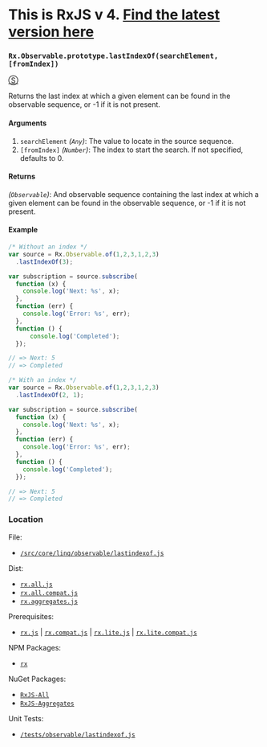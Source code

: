 # This is RxJS v 4. [Find the latest version here](https://github.com/reactivex/rxjs)
### `Rx.Observable.prototype.lastIndexOf(searchElement, [fromIndex])`
[&#x24C8;](https://github.com/Reactive-Extensions/RxJS/blob/master/src/core/linq/observable/lastindexof.js "View in source")

Returns the last index at which a given element can be found in the observable sequence, or -1 if it is not present.

#### Arguments
1. `searchElement` *(`Any`)*: The value to locate in the source sequence.
2. `[fromIndex]` *(`Number`)*: The index to start the search.  If not specified, defaults to 0.

#### Returns
*(`Observable`)*: And observable sequence containing the last index at which a given element can be found in the observable sequence, or -1 if it is not present.

#### Example
```js
/* Without an index */
var source = Rx.Observable.of(1,2,3,1,2,3)
  .lastIndexOf(3);

var subscription = source.subscribe(
  function (x) {
    console.log('Next: %s', x);
  },
  function (err) {
    console.log('Error: %s', err);
  },
  function () {
      console.log('Completed');
  });

// => Next: 5
// => Completed

/* With an index */
var source = Rx.Observable.of(1,2,3,1,2,3)
  .lastIndexOf(2, 1);

var subscription = source.subscribe(
  function (x) {
    console.log('Next: %s', x);
  },
  function (err) {
    console.log('Error: %s', err);
  },
  function () {
    console.log('Completed');
  });

// => Next: 5
// => Completed
```
### Location

File:
- [`/src/core/linq/observable/lastindexof.js`](https://github.com/Reactive-Extensions/RxJS/blob/master/src/core/linq/observable/lastindexof.js)

Dist:
- [`rx.all.js`](https://github.com/Reactive-Extensions/RxJS/blob/master/dist/rx.all.js)
- [`rx.all.compat.js`](https://github.com/Reactive-Extensions/RxJS/blob/master/dist/rx.all.js)
- [`rx.aggregates.js`](https://github.com/Reactive-Extensions/RxJS/blob/master/dist/rx.aggregates.js)

Prerequisites:
- [`rx.js`](https://github.com/Reactive-Extensions/RxJS/blob/master/dist/rx.js) | [`rx.compat.js`](https://github.com/Reactive-Extensions/RxJS/blob/master/dist/rx.compat.js) | [`rx.lite.js`](https://github.com/Reactive-Extensions/RxJS/blob/master/dist/rx.lite.js) | [`rx.lite.compat.js`](https://github.com/Reactive-Extensions/RxJS/blob/master/dist/rx.lite.compat.js)

NPM Packages:
- [`rx`](https://www.npmjs.org/package/rx)

NuGet Packages:
- [`RxJS-All`](http://www.nuget.org/packages/RxJS-All/)
- [`RxJS-Aggregates`](http://www.nuget.org/packages/RxJS-Aggregates/)

Unit Tests:
- [`/tests/observable/lastindexof.js`](https://github.com/Reactive-Extensions/RxJS/blob/master/tests/observable/lastindexof.js)
